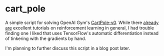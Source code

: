 # cart_pole

A simple script for solving OpenAI Gym's [CartPole-v0](https://gym.openai.com/envs/CartPole-v0).
While there [already are](http://karpathy.github.io/2016/05/31/rl/) excellent tutorials on reinforcement
learning in general, I had trouble finding one I liked that uses TensorFlow's automatic differentiation instead of
tinkering with the gradients by hand.

I'm planning to further discuss this script in a blog post later.
